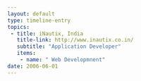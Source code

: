 ```yaml
---
layout: default
type: timeline-entry
topics:
 - title: iNautix, India
   title-link: http://www.inautix.co.in/
   subtitle: "Application Developer"
   items:
    - name: " Web Developmnent"
date: 2006-06-01
---
```

